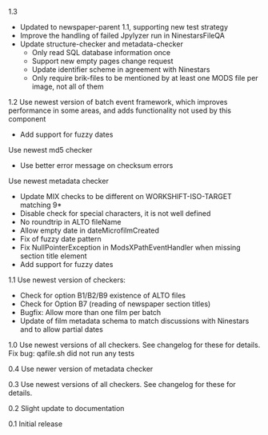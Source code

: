 1.3
* Updated to newspaper-parent 1.1, supporting new test strategy
* Improve the handling of failed Jpylyzer run in NinestarsFileQA
* Update structure-checker and metadata-checker
  * Only read SQL database information once
  * Support new empty pages change request
  * Update identifier scheme in agreement with Ninestars
  * Only require brik-files to be mentioned by at least one MODS file per image, not all of them

1.2
Use newest version of batch event framework, which improves performance in some areas, and adds functionality not used by this component
* Add support for fuzzy dates

Use newest md5 checker
* Use better error message on checksum errors

Use newest metadata checker
* Update MIX checks to be different on WORKSHIFT-ISO-TARGET matching 9*
* Disable check for special characters, it is not well defined
* No roundtrip in ALTO fileName
* Allow empty date in dateMicrofilmCreated
* Fix of fuzzy date pattern
* Fix NullPointerException in ModsXPathEventHandler when missing section title element
* Add support for fuzzy dates

1.1
Use newest version of checkers:
- Check for option B1/B2/B9 existence of ALTO files
- Check for Option B7 (reading of newspaper section titles)
- Bugfix: Allow more than one film per batch
- Update of film metadata schema to match discussions with Ninestars and to allow partial dates

1.0
Use newest versions of all checkers. See changelog for these for details.
Fix bug: qafile.sh did not run any tests

0.4
Use newer version of metadata checker

0.3
Use newest versions of all checkers. See changelog for these for details.

0.2
Slight update to documentation

0.1
Initial release
